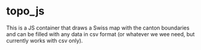 # topo_js

This is a JS container that draws a Swiss map with the canton boundaries and can be filled with any data in csv format (or whatever we wee need, but currently works with csv only).
